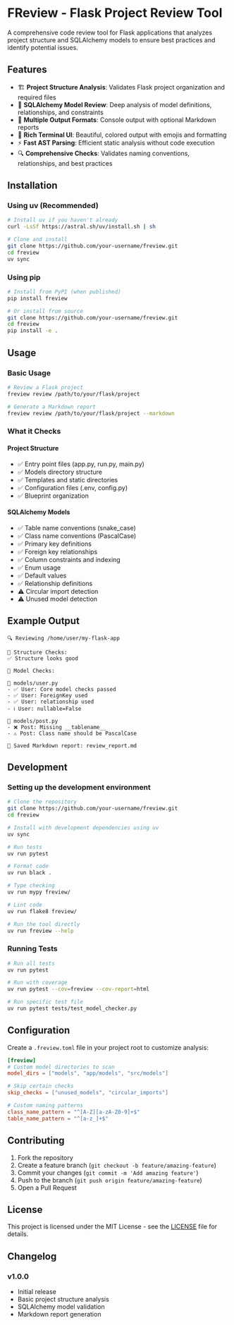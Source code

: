 # FReview - Flask Project Review Tool

A comprehensive code review tool for Flask applications that analyzes project structure and SQLAlchemy models to ensure best practices and identify potential issues.

## Features

- 🏗️ **Project Structure Analysis**: Validates Flask project organization and required files
- 🧠 **SQLAlchemy Model Review**: Deep analysis of model definitions, relationships, and constraints
- 📝 **Multiple Output Formats**: Console output with optional Markdown reports
- 🎨 **Rich Terminal UI**: Beautiful, colored output with emojis and formatting
- ⚡ **Fast AST Parsing**: Efficient static analysis without code execution
- 🔍 **Comprehensive Checks**: Validates naming conventions, relationships, and best practices

## Installation

### Using uv (Recommended)

```bash
# Install uv if you haven't already
curl -LsSf https://astral.sh/uv/install.sh | sh

# Clone and install
git clone https://github.com/your-username/freview.git
cd freview
uv sync
```

### Using pip

```bash
# Install from PyPI (when published)
pip install freview

# Or install from source
git clone https://github.com/your-username/freview.git
cd freview
pip install -e .
```

## Usage

### Basic Usage

```bash
# Review a Flask project
freview review /path/to/your/flask/project

# Generate a Markdown report
freview review /path/to/your/flask/project --markdown
```

### What it Checks

#### Project Structure
- ✅ Entry point files (app.py, run.py, main.py)
- ✅ Models directory structure
- ✅ Templates and static directories
- ✅ Configuration files (.env, config.py)
- ✅ Blueprint organization

#### SQLAlchemy Models
- ✅ Table name conventions (snake_case)
- ✅ Class name conventions (PascalCase)
- ✅ Primary key definitions
- ✅ Foreign key relationships
- ✅ Column constraints and indexing
- ✅ Enum usage
- ✅ Default values
- ✅ Relationship definitions
- ⚠️ Circular import detection
- ⚠️ Unused model detection

## Example Output

```
🔍 Reviewing /home/user/my-flask-app

📁 Structure Checks:
✅ Structure looks good

🧠 Model Checks:

📄 models/user.py
- ✅ User: Core model checks passed
- ✅ User: ForeignKey used
- ✅ User: relationship used
- ℹ️ User: nullable=False

📄 models/post.py
- ❌ Post: Missing __tablename__
- ⚠️ Post: Class name should be PascalCase

📝 Saved Markdown report: review_report.md
```

## Development

### Setting up the development environment

```bash
# Clone the repository
git clone https://github.com/your-username/freview.git
cd freview

# Install with development dependencies using uv
uv sync

# Run tests
uv run pytest

# Format code
uv run black .

# Type checking
uv run mypy freview/

# Lint code
uv run flake8 freview/

# Run the tool directly
uv run freview --help
```

### Running Tests

```bash
# Run all tests
uv run pytest

# Run with coverage
uv run pytest --cov=freview --cov-report=html

# Run specific test file
uv run pytest tests/test_model_checker.py
```

## Configuration

Create a `.freview.toml` file in your project root to customize analysis:

```toml
[freview]
# Custom model directories to scan
model_dirs = ["models", "app/models", "src/models"]

# Skip certain checks
skip_checks = ["unused_models", "circular_imports"]

# Custom naming patterns
class_name_pattern = "^[A-Z][a-zA-Z0-9]+$"
table_name_pattern = "^[a-z_]+$"
```

## Contributing

1. Fork the repository
2. Create a feature branch (`git checkout -b feature/amazing-feature`)
3. Commit your changes (`git commit -m 'Add amazing feature'`)
4. Push to the branch (`git push origin feature/amazing-feature`)
5. Open a Pull Request

## License

This project is licensed under the MIT License - see the [LICENSE](LICENSE) file for details.

## Changelog

### v1.0.0
- Initial release
- Basic project structure analysis
- SQLAlchemy model validation
- Markdown report generation